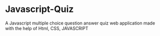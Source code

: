# Javascript-Quiz
A Javascript multiple choice question answer quiz web application made with the help of Html, CSS, JAVASCRIPT

